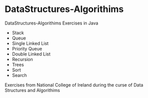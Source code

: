 # DataStructures-Algorithims
DataStructures-Algorithims Exercises in Java

- Stack
- Queue
- Single Linked List
- Priority Queue
- Double Linked List
- Recursion
- Trees
- Sort
- Search

Exercises from National College of Ireland during the curse of Data Structures and Algorithims
